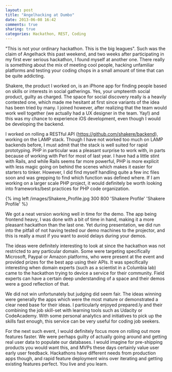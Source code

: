 ```yaml
---
layout: post
title: "Angelhacking at Dumbo"
date: 2013-06-08 16:42
comments: true
sharing: true
categories: Hackathon, REST, Coding
---
```


"This is not your ordinary hackathon. This is the big leagues". Such was the claim of Angelhack this past weekend, and two weeks after participating in my first ever serious hackathon, I found myself at another one. There really is something about the mix of meeting cool people, hacking unfamiliar platforms and testing your coding chops in a small amount of time that can be quite addicting.

Shakere, the product I worked on, is an iPhone app for finding people based on skills or interests in social gatherings. Yes, your umpteenth social product, guilty as charged. The space for social discovery really is a heavily contested one, which made me hesitant at first since variants of the idea has been tried by many. I joined however, after realizing that the team would work well together (we actually had a UX designer in the team. Yay!) and this was my chance to experience iOS development, even though I would be developing the backend.

I worked on rolling a RESTful API (https://github.com/shakere/backend), working on the LAMP stack. Though I have not worked too much on LAMP backends before, I must admit that the stack is well suited for rapid prototyping. PHP in particular was a pleasant surprise to work with, in parts because of working with Perl for most of last year. I have had a little stint with Rails, and while Rails seems far more powerful, PHP is more explicit with less magic going on behind the scenes which makes it easier for starters to tinker. However, I did find myself handling quite a few inc files soon and was grepping to find which function was defined where. If I am working on a larger scale PHP project, it would definitely be worth looking into frameworks/best practices for PHP code organization.

<!--more-->

{% img left /images/Shakere_Profile.jpg 300 800 'Shakere Profile' 'Shakere Profile' %}

We got a neat version working well in time for the demo. The app being frontend heavy, I was done with a bit of time in hand, making it a more pleasant hackathon than the last one. Yet during presentation, we did run into the pitfall of not having tested our demo machines to the projector, and this is really a must if you want to avoid delays during your demos.

The ideas were definitely interesting to look at since the hackathon was not restricted to any particular domain. Some were targeting specifically Microsoft, Paypal or Amazon platforms, who were present at the event and provided prizes for the best app using their APIs. It was specifically interesting when domain experts (such as a scientist in a Columbia lab) came to the hackathon trying to device a service for their community. Field experts can have a certain deep understanding of a space and their demos were a good reflection of that.

We did not win unfortunately but judging did seem fair. The ideas winning were generally the apps which were the most mature or demonstrated a clear need base for their ideas. I particularly enjoyed prepared.ly and their combining the job skill-set with learning tools such as Udacity or CodeAcademy. With some personal analytics and initiatives to pick up the skills fast enough, this service can be very useful for coding job seekers.

For the next such event, I would definitely focus more on rolling out more features faster. We were perhaps guilty of actually going around and getting real user data to populate our databases. I would imagine for pre-shipping products you would want this, and MVPs these days certainly value user early user feedback. Hackathons have different needs from production apps though, and rapid feature deployment wins over iterating and getting existing features perfect. You live and you learn.